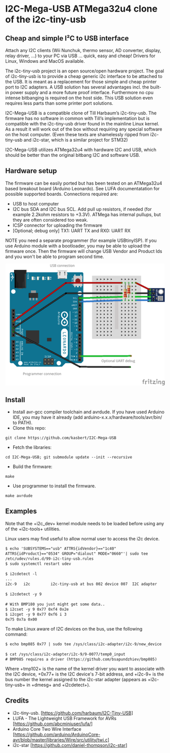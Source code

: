 # I2C-Mega-USB ATMega32u4 clone of the i2c-tiny-usb
## Cheap and simple I²C to USB interface

Attach any I2C clients (Wii Nunchuk, thermo sensor, AD converter, display, relay driver, ...) to your PC via USB ... quick, easy and cheap! Drivers for Linux, Windows and MacOS available.

The i2c-tiny-usb project is an open source/open hardware project. The goal of i2c-tiny-usb is to provide a cheap generic i2c interface to be attached to the USB. It is meant as a replacement for those simple and cheap printer port to I2C adapters. A USB solution has several advantages incl. the built-in power supply and a more future proof interface. Furthermore no cpu intense bitbanging is required on the host side. This USB solution even requires less parts than some printer port solutions.

I2C-Mega-USB is a compatible clone of Till Harbaum’s i2c-tiny-usb. The firmware has no software in common with Till’s implementation but is compatible with the i2c-tiny-usb driver found in the mainline Linux kernel. As a result it will work out of the box without requiring any special software on the host computer. (Even these texts are shamelessly ripped from i2c-tiny-usb and i2c-star, which is a similar project for STM32)

I2C-Mega-USB utilizes ATMega32u4 with hardware I2C and USB, which should be better than the original bitbang I2C and software USB.

## Hardware setup

The firmware can be easily ported but has been tested on an ATMega32u4 based breakout board (Arduino Leonardo).
See LUFA documentatation for possible supported boards.
Connections required are:

- USB to host computer
- I2C bus SDA and I2C bus SCL. Add pull up resistors, if needed (for example 2.2kohm resistors to +3.3V). ATMega has internal pullups, but they are often considered too weak.
- ICSP connector for uploading the firmware
- [Optional; debug only] TX1: UART TX and RX0: UART RX

NOTE you need a separate programmer (for example USBtinyISP).
If you use Arduino module with a bootloader, you may be able to upload the firmware once.
Then the firmware will change USB Vendor and Product Ids and you won't be able to program second time.

![Arduino Leonardo wiring](images/i2c-mega-usb_bb.png)


## Install

- Install avr-gcc compiler toolchain and avrdude. If you have used Arduino IDE, you may have it already (add arduino-x.x.x/hardware/tools/avr/bin/ to PATH).
- Clone this repo:
```
git clone https://github.com/kasbert/I2C-Mega-USB
```
- Fetch the libraries:
```
cd I2C-Mega-USB; git submodule update --init --recursive
```
- Build the firmware:
```
make
```
- Use programmer to install the firmware.
```
make avrdude
```

## Examples

Note that the +i2c_dev+ kernel module needs to be loaded before using any of the
+i2c-tools+ utilities.

Linux users may find useful to allow normal user to access the i2c device.

    $ echo 'SUBSYSTEMS=="usb" ATTRS{idVendor}=="1c40" ATTRS{idProduct}=="0534" GROUP="dialout" MODE="0660"'| sudo tee /etc/udev/rules.d/99-i2c-tiny-usb.rules
    $ sudo systemctl restart udev

    $ i2cdetect -l
    ...
    i2c-9	i2c       	i2c-tiny-usb at bus 002 device 007	I2C adapter

    $ i2cdetect -y 9

    # With BMP180 you just might get some data..
    $ i2cset -y 9 0x77 0xf4 0x2e
    $ i2cget -y 9 0x77 0xf6 i 3
    0x75 0x7a 0x00


To make Linux aware of I2C devices on the bus, use the following command:

    $ echo bmp085 0x77 | sudo tee /sys/class/i2c-adapter/i2c-9/new_device

    $ cat /sys/class/i2c-adapter/i2c-9/9-0077/temp0_input
    # BMP085 requires a driver (https://github.com/bsapundzhiev/bmp085)

Where +tmp102+ is the name of the kernel driver you want to associate with the
I2C device, +0x77+ is the I2C device's 7-bit address, and +i2c-9+ is the bus
number the kernel assigned to the i2c-star adapter (appears as +i2c-tiny-usb+
in +dmesg+ and +i2cdetect+).


## Credits
* i2c-tiny-usb. [https://github.com/harbaum/I2C-Tiny-USB]
* LUFA - The Lightweight USB Framework for AVRs [https://github.com/abcminiuser/lufa/]
* Arduino Core Two Wire Interface [https://github.com/arduino/ArduinoCore-avr/blob/master/libraries/Wire/src/utility/twi.c]
* i2c-star [https://github.com/daniel-thompson/i2c-star]
